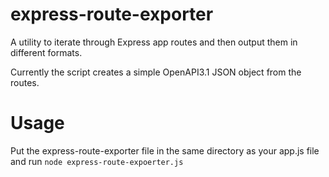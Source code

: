 # express-route-exporter

A utility to iterate through Express app routes and then output them in different formats. 

Currently the script creates a simple OpenAPI3.1 JSON object from the routes.



# Usage
Put the express-route-exporter file in the same directory as your app.js file and run `node express-route-expoerter.js`
